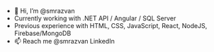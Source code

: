 - 👋 Hi, I’m @smrazvan
- Currently working with .NET API / Angular / SQL Server
- Previous experience with HTML, CSS, JavaScript, React, NodeJS, Firebase/MongoDB
- 📫 Reach me @smrazvan LinkedIn

<!---
smrazvan/smrazvan is a ✨ special ✨ repository because its `README.md` (this file) appears on your GitHub profile.
You can click the Preview link to take a look at your changes.
--->
